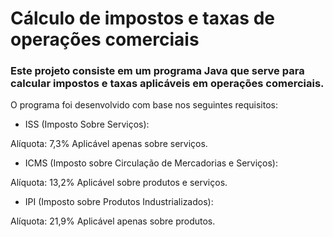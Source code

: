 # Cálculo de impostos e taxas de operações comerciais

### Este projeto consiste em um programa Java que serve para calcular impostos e taxas aplicáveis em operações comerciais.

O programa foi desenvolvido com base nos seguintes requisitos:


- ISS (Imposto Sobre Serviços):

Alíquota: 7,3%
Aplicável apenas sobre serviços.


- ICMS (Imposto sobre Circulação de Mercadorias e Serviços):

Alíquota: 13,2%
Aplicável sobre produtos e serviços.


- IPI (Imposto sobre Produtos Industrializados):

Alíquota: 21,9%
Aplicável apenas sobre produtos.
